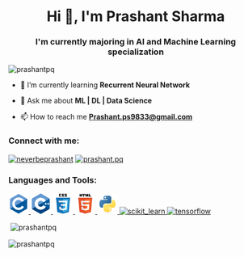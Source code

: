 <h1 align="center">Hi 👋, I'm Prashant Sharma</h1>
<h3 align="center">I'm currently majoring in AI and Machine Learning specialization</h3>

<p align="left"> <img src="https://komarev.com/ghpvc/?username=prashantpq&label=Profile%20views&color=0e75b6&style=flat" alt="prashantpq" /> </p>

- 🌱 I’m currently learning **Recurrent Neural Network**

- 💬 Ask me about **ML | DL | Data Science**

- 📫 How to reach me **Prashant.ps9833@gmail.com**

<h3 align="left">Connect with me:</h3>
<p align="left">
<a href="https://twitter.com/neverbeprashant" target="blank"><img align="center" src="https://raw.githubusercontent.com/rahuldkjain/github-profile-readme-generator/master/src/images/icons/Social/twitter.svg" alt="neverbeprashant" height="30" width="40" /></a>
<a href="https://instagram.com/prashant.pq" target="blank"><img align="center" src="https://raw.githubusercontent.com/rahuldkjain/github-profile-readme-generator/master/src/images/icons/Social/instagram.svg" alt="prashant.pq" height="30" width="40" /></a>
</p>

<h3 align="left">Languages and Tools:</h3>
<p align="left"> <a href="https://www.cprogramming.com/" target="_blank" rel="noreferrer"> <img src="https://raw.githubusercontent.com/devicons/devicon/master/icons/c/c-original.svg" alt="c" width="40" height="40"/> </a> <a href="https://www.w3schools.com/cpp/" target="_blank" rel="noreferrer"> <img src="https://raw.githubusercontent.com/devicons/devicon/master/icons/cplusplus/cplusplus-original.svg" alt="cplusplus" width="40" height="40"/> </a> <a href="https://www.w3schools.com/css/" target="_blank" rel="noreferrer"> <img src="https://raw.githubusercontent.com/devicons/devicon/master/icons/css3/css3-original-wordmark.svg" alt="css3" width="40" height="40"/> </a> <a href="https://www.w3.org/html/" target="_blank" rel="noreferrer"> <img src="https://raw.githubusercontent.com/devicons/devicon/master/icons/html5/html5-original-wordmark.svg" alt="html5" width="40" height="40"/> </a> <a href="https://www.python.org" target="_blank" rel="noreferrer"> <img src="https://raw.githubusercontent.com/devicons/devicon/master/icons/python/python-original.svg" alt="python" width="40" height="40"/> </a> <a href="https://scikit-learn.org/" target="_blank" rel="noreferrer"> <img src="https://upload.wikimedia.org/wikipedia/commons/0/05/Scikit_learn_logo_small.svg" alt="scikit_learn" width="40" height="40"/> </a> <a href="https://www.tensorflow.org" target="_blank" rel="noreferrer"> <img src="https://www.vectorlogo.zone/logos/tensorflow/tensorflow-icon.svg" alt="tensorflow" width="40" height="40"/> </a> </p>

<p>&nbsp;<img align="center" src="https://github-readme-stats.vercel.app/api?username=prashantpq&show_icons=true&locale=en" alt="prashantpq" /></p>

<p><img align="center" src="https://github-readme-streak-stats.herokuapp.com/?user=prashantpq&" alt="prashantpq" /></p>
